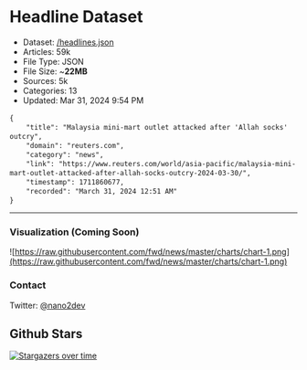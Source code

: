 # Headline Dataset

- Dataset: [/headlines.json](https://raw.githubusercontent.com/fwd/news/master/headlines.json) 
- Articles: 59k
- File Type: JSON
- File Size: ~**22MB**
- Sources: 5k
- Categories: 13
- Updated: Mar 31, 2024 9:54 PM

```
{
    "title": "Malaysia mini-mart outlet attacked after 'Allah socks' outcry",
    "domain": "reuters.com",
    "category": "news",
    "link": "https://www.reuters.com/world/asia-pacific/malaysia-mini-mart-outlet-attacked-after-allah-socks-outcry-2024-03-30/",
    "timestamp": 1711860677,
    "recorded": "March 31, 2024 12:51 AM"
}
```

---

### Visualization (Coming Soon)

![https://raw.githubusercontent.com/fwd/news/master/charts/chart-1.png](https://raw.githubusercontent.com/fwd/news/master/charts/chart-1.png)

### Contact 

Twitter: [@nano2dev](https://twitter.com/nano2dev)

## Github Stars

[![Stargazers over time](https://starchart.cc/fwd/news.svg)](https://starchart.cc/fwd/news)
